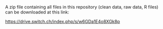 A zip file containing all files in this repository (clean data, raw data, R files) can be downloaded at this link:

https://drive.switch.ch/index.php/s/w6GDa1E4o8XGk8p



